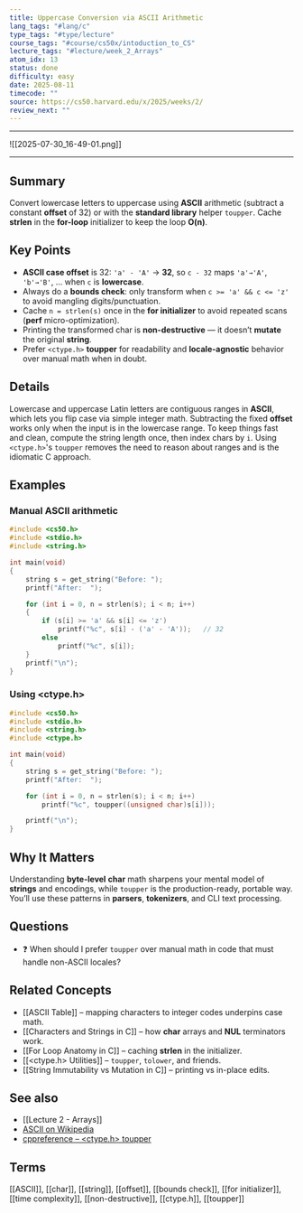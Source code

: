 ```yaml
---
title: Uppercase Conversion via ASCII Arithmetic
lang_tags: "#lang/c"
type_tags: "#type/lecture"
course_tags: "#course/cs50x/intoduction_to_CS"
lecture_tags: "#lecture/week_2_Arrays"
atom_idx: 13
status: done
difficulty: easy
date: 2025-08-11
timecode: ""
source: https://cs50.harvard.edu/x/2025/weeks/2/
review_next: ""
---
```


---

![[2025-07-30_16-49-01.png]]

---

## Summary
Convert lowercase letters to uppercase using **ASCII** arithmetic (subtract a constant **offset** of 32) or with the **standard library** helper `toupper`. Cache **strlen** in the **for-loop** initializer to keep the loop **O(n)**.

## Key Points
- **ASCII case offset** is 32: `'a' - 'A'` → **32**, so `c - 32` maps `'a'→'A'`, `'b'→'B'`, … when `c` is **lowercase**.
- Always do a **bounds check**: only transform when `c >= 'a' && c <= 'z'` to avoid mangling digits/punctuation.
- Cache `n = strlen(s)` once in the **for initializer** to avoid repeated scans (**perf** micro-optimization).
- Printing the transformed char is **non-destructive** — it doesn’t **mutate** the original **string**.
- Prefer `<ctype.h>` **toupper** for readability and **locale-agnostic** behavior over manual math when in doubt.

## Details
Lowercase and uppercase Latin letters are contiguous ranges in **ASCII**, which lets you flip case via simple integer math. Subtracting the fixed **offset** works only when the input is in the lowercase range. To keep things fast and clean, compute the string length once, then index chars by `i`. Using `<ctype.h>`'s `toupper` removes the need to reason about ranges and is the idiomatic C approach.

## Examples
### Manual ASCII arithmetic
```c
#include <cs50.h>
#include <stdio.h>
#include <string.h>

int main(void)
{
    string s = get_string("Before: ");
    printf("After:  ");

    for (int i = 0, n = strlen(s); i < n; i++)
    {
        if (s[i] >= 'a' && s[i] <= 'z')
            printf("%c", s[i] - ('a' - 'A'));   // 32
        else
            printf("%c", s[i]);
    }
    printf("\n");
}
```

### Using <ctype.h>
```c
#include <cs50.h>
#include <stdio.h>
#include <string.h>
#include <ctype.h>

int main(void)
{
    string s = get_string("Before: ");
    printf("After:  ");

    for (int i = 0, n = strlen(s); i < n; i++)
        printf("%c", toupper((unsigned char)s[i]));

    printf("\n");
}
```

## **Why It Matters**
Understanding **byte-level** **char** math sharpens your mental model of **strings** and encodings, while `toupper` is the production-ready, portable way. You’ll use these patterns in **parsers**, **tokenizers**, and CLI text processing.

## Questions
- ❓ When should I prefer `toupper` over manual math in code that must handle non-ASCII locales?

## Related Concepts
- [[ASCII Table]] – mapping characters to integer codes underpins case math.
- [[Characters and Strings in C]] – how **char** arrays and **NUL** terminators work.
- [[For Loop Anatomy in C]] – caching **strlen** in the initializer.
- [[<ctype.h> Utilities]] – `toupper`, `tolower`, and friends.
- [[String Immutability vs Mutation in C]] – printing vs in-place edits.

## See also
- [[Lecture 2 - Arrays]]
- [ASCII on Wikipedia](https://en.wikipedia.org/wiki/ASCII)
- [cppreference – <ctype.h> toupper](https://en.cppreference.com/w/c/string/byte/toupper)

## Terms
[[ASCII]], [[char]], [[string]], [[offset]], [[bounds check]], [[for initializer]], [[time complexity]], [[non-destructive]], [[ctype.h]], [[toupper]]
